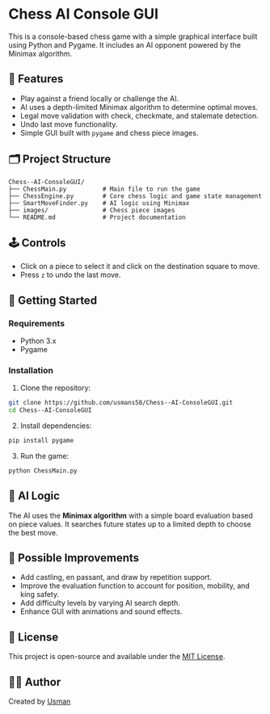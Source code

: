 # Chess AI Console GUI

This is a console-based chess game with a simple graphical interface built using Python and Pygame. It includes an AI opponent powered by the Minimax algorithm.

## 🧠 Features

- Play against a friend locally or challenge the AI.
- AI uses a depth-limited Minimax algorithm to determine optimal moves.
- Legal move validation with check, checkmate, and stalemate detection.
- Undo last move functionality.
- Simple GUI built with `pygame` and chess piece images.

## 🗂️ Project Structure

```
Chess--AI-ConsoleGUI/
├── ChessMain.py          # Main file to run the game
├── ChessEngine.py        # Core chess logic and game state management
├── SmartMoveFinder.py    # AI logic using Minimax
├── images/               # Chess piece images
└── README.md             # Project documentation
```

## 🕹️ Controls

- Click on a piece to select it and click on the destination square to move.
- Press `z` to undo the last move.

## 🚀 Getting Started

### Requirements

- Python 3.x
- Pygame

### Installation

1. Clone the repository:

```bash
git clone https://github.com/usmans58/Chess--AI-ConsoleGUI.git
cd Chess--AI-ConsoleGUI
```

2. Install dependencies:

```bash
pip install pygame
```

3. Run the game:

```bash
python ChessMain.py
```

## 🧠 AI Logic

The AI uses the **Minimax algorithm** with a simple board evaluation based on piece values. It searches future states up to a limited depth to choose the best move.

## 🔧 Possible Improvements

- Add castling, en passant, and draw by repetition support.
- Improve the evaluation function to account for position, mobility, and king safety.
- Add difficulty levels by varying AI search depth.
- Enhance GUI with animations and sound effects.

## 📜 License

This project is open-source and available under the [MIT License](LICENSE).

## 👨‍💻 Author

Created by [Usman](https://github.com/usmans58)
